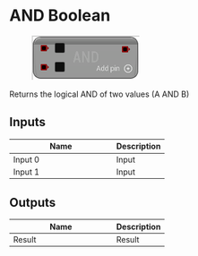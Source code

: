 # AND Boolean

<div align="left" data-full-width="false"><figure><img src="../../../../.gitbook/assets/and_boolean.png" alt=""><figcaption></figcaption></figure></div>

Returns the logical AND of two values (A AND B)

## Inputs

<table><thead><tr><th width="170">Name</th><th>Description</th></tr></thead><tbody><tr><td>Input 0</td><td>Input</td></tr><tr><td>Input 1</td><td>Input</td></tr></tbody></table>

## Outputs

<table><thead><tr><th width="170">Name</th><th>Description</th></tr></thead><tbody><tr><td>Result</td><td>Result</td></tr></tbody></table>
